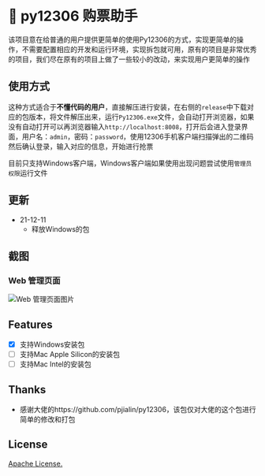 # 🚄 py12306 购票助手
该项目意在给普通的用户提供更简单的使用Py12306的方式，实现更简单的操作，不需要配置相应的开发和运行环境，实现拆包就可用，原有的项目是非常优秀的项目，我们尽在原有的项目上做了一些较小的改动，来实现用户更简单的操作

## 使用方式

这种方式适合于**不懂代码的用户**，直接解压进行安装，在右侧的`release`中下载对应的包版本，将文件解压出来，运行`Py12306.exe`文件，会自动打开浏览器，如果没有自动打开可以再浏览器输入`http://localhost:8008`，打开后会进入登录界面，用户名：`admin`，密码：`password`，使用12306手机客户端扫描弹出的二维码然后确认登录，输入对应的信息，开始进行抢票

目前只支持Windows客户端，Windows客户端如果使用出现问题尝试使用`管理员权限`运行文件

## 更新
- 21-12-11
    - 释放Windows的包

## 截图
### Web 管理页面
![Web 管理页面图片](./data/images/web.png)

## Features

- [x] 支持Windows安装包
- [ ] 支持Mac Apple Silicon的安装包
- [ ] 支持Mac Intel的安装包

## Thanks

- 感谢大佬的https://github.com/pjialin/py12306，该包仅对大佬的这个包进行简单的修改和打包

## License

[Apache License.](https://github.com/Heliner/py12306/blob/master/LICENSE)

